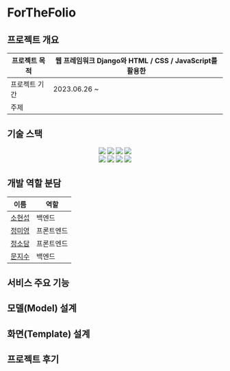 # ForTheFolio

## 프로젝트 개요

| 프로젝트 목적 | 웹 프레임워크 Django와 HTML / CSS / JavaScript를 활용한  |
| -- | -- |
| 프로젝트 기간 | 2023.06.26 ~  |
| 주제 |  |

## 기술 스택

<div style="text-align: center;">
<img src="https://img.shields.io/badge/git-F05032?style=for-plastic&logo=git&logoColor=white">
<img src="https://img.shields.io/badge/github-181717?style=for-plastic&logo=github&logoColor=white">
<img src="https://img.shields.io/badge/python-3776AB?style=for-plastic&logo=python&logoColor=white">
<img src="https://img.shields.io/badge/django-092E20?style=for-plastic&logo=django&logoColor=white">
<br>
<img src="https://img.shields.io/badge/html5-E34F26?style=for-plastic&logo=html5&logoColor=white">
<img src="https://img.shields.io/badge/css3-1572B6?style=for-plastic&logo=css3&logoColor=white">
<img src="https://img.shields.io/badge/javascript-F7DF1E?style=for-plastic&logo=javascript&logoColor=white">
<img src="https://img.shields.io/badge/sqlite-003B57?style=for-plastic&logo=sqlite&logoColor=white">
</div>

## 개발 역할 분담

| 이름 | 역할 |
| --- | --- |
| [소현섭](https://github.com/sotthang) | 백엔드 |
| [정미영](https://github.com/qloeo) | 프론트엔드 |
| [정소담](https://github.com/sodamjeong) | 프론트엔드 |
| [문지수](https://github.com/JiSuMun) | 백엔드 |

## 서비스 주요 기능


## 모델(Model) 설계


## 화면(Template) 설계


## 프로젝트 후기